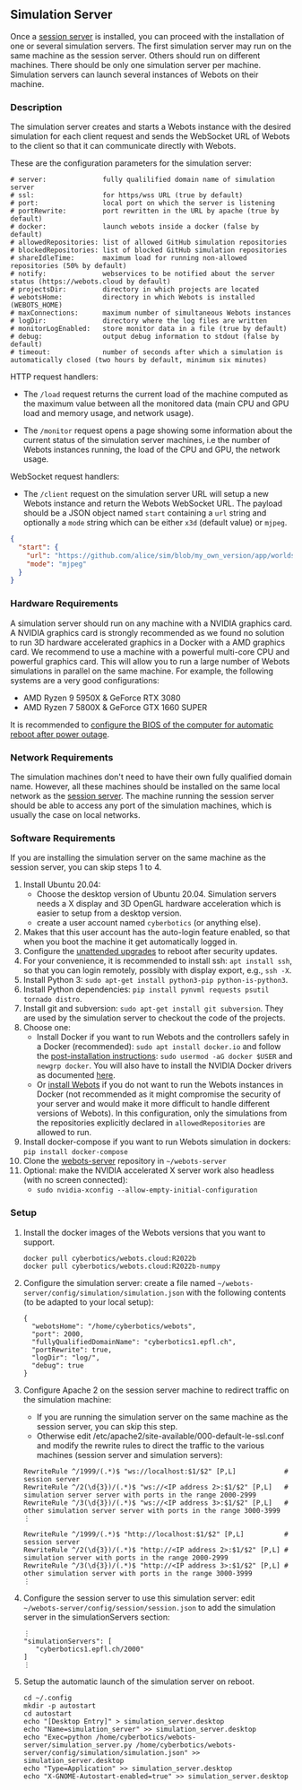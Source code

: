 ## Simulation Server

Once a [session server](session-server.md) is installed, you can proceed with the installation of one or several simulation servers.
The first simulation server may run on the same machine as the session server.
Others should run on different machines.
There should be only one simulation server per machine.
Simulation servers can launch several instances of Webots on their machine.

### Description

The simulation server creates and starts a Webots instance with the desired simulation for each client request and sends the WebSocket URL of Webots to the client so that it can communicate directly with Webots.

These are the configuration parameters for the simulation server:
```
# server:              fully qualilified domain name of simulation server
# ssl:                 for https/wss URL (true by default)
# port:                local port on which the server is listening
# portRewrite:         port rewritten in the URL by apache (true by default)
# docker:              launch webots inside a docker (false by default)
# allowedRepositories: list of allowed GitHub simulation repositories
# blockedRepositories: list of blocked GitHub simulation repositories
# shareIdleTime:       maximum load for running non-allowed repositories (50% by default)
# notify:              webservices to be notified about the server status (https://webots.cloud by default)
# projectsDir:         directory in which projects are located
# webotsHome:          directory in which Webots is installed (WEBOTS_HOME)
# maxConnections:      maximum number of simultaneous Webots instances
# logDir:              directory where the log files are written
# monitorLogEnabled:   store monitor data in a file (true by default)
# debug:               output debug information to stdout (false by default)
# timeout:             number of seconds after which a simulation is automatically closed (two hours by default, minimum six minutes)
```

HTTP request handlers:
* The `/load` request returns the current load of the machine computed as the maximum value between all the monitored data (main CPU and GPU load and memory usage, and network usage).

* The `/monitor` request opens a page showing some information about the current status of the simulation server machines, i.e the number of Webots instances running, the load of the CPU and GPU, the network usage.

WebSocket request handlers:
* The `/client` request on the simulation server URL will setup a new Webots instance and return the Webots WebSocket URL.
The payload should be a JSON object named `start` containing a `url` string and optionally a `mode` string which can be either `x3d` (default value) or `mjpeg`.
```json
{
  "start": {
    "url": "https://github.com/alice/sim/blob/my_own_version/app/worlds/my_world.wbt",
    "mode": "mjpeg"
  }
}
```

### Hardware Requirements

A simulation server should run on any machine with a NVIDIA graphics card.
A NVIDIA graphics card is strongly recommended as we found no solution to run 3D hardware accelerated graphics in a Docker with a AMD graphics card.
We recommend to use a machine with a powerful multi-core CPU and powerful graphics card.
This will allow you to run a large number of Webots simulations in parallel on the same machine.
For example, the following systems are a very good configurations:
- AMD Ryzen 9 5950X & GeForce RTX 3080
- AMD Ryzen 7 5800X & GeForce GTX 1660 SUPER

It is recommended to [configure the BIOS of the computer for automatic reboot after power outage](session-server.md#hardware-requirements).

### Network Requirements

The simulation machines don't need to have their own fully qualified domain name.
However, all these machines should be installed on the same local network as the [session server](session-server.md).
The machine running the session server should be able to access any port of the simulation machines, which is usually the case on local networks.

### Software Requirements

If you are installing the simulation server on the same machine as the session server, you can skip steps 1 to 4.

1. Install Ubuntu 20.04:
    - Choose the desktop version of Ubuntu 20.04. Simulation servers needs a X display and 3D OpenGL hardware acceleration which is easier to setup from a desktop version.
    - create a user account named `cyberbotics` (or anything else).
2. Makes that this user account has the auto-login feature enabled, so that when you boot the machine it get automatically logged in.
3. Configure the [unattended upgrades](https://www.linuxbabe.com/ubuntu/automatic-security-update-unattended-upgrades-ubuntu) to reboot after security updates.
4. For your convenience, it is recommended to install ssh: `apt install ssh`, so that you can login remotely, possibly with display export, e.g., `ssh -X`.
5. Install Python 3: `sudo apt-get install python3-pip python-is-python3`.
6. Install Python dependencies: `pip install pynvml requests psutil tornado distro`.
7. Install git and subversion: `sudo apt-get install git subversion`. They are used by the simulation server to checkout the code of the projects.
8. Choose one:
    - Install Docker if you want to run Webots and the controllers safely in a Docker (recommended): `sudo apt install docker.io` and follow the [post-installation instructions](https://docs.docker.com/engine/install/linux-postinstall/): `sudo usermod -aG docker $USER` and `newgrp docker`. You will also have to install the NVIDIA Docker drivers as documented [here](https://docs.nvidia.com/datacenter/cloud-native/container-toolkit/install-guide.html).
    - Or [install Webots](https://github.com/cyberbotics/webots/releases/latest) if you do not want to run the Webots instances in Docker (not recommended as it might compromise the security of your server and would make it more difficult to handle different versions of Webots). In this configuration, only the simulations from the repositories explicitly declared in `allowedRepositories` are allowed to run.
9. Install docker-compose if you want to run Webots simulation in dockers: `pip install docker-compose`
10. Clone the [webots-server](https://github.com/cyberbotics/webots-server) repository in `~/webots-server`
11. Optional: make the NVIDIA accelerated X server work also headless (with no screen connected):
    - `sudo nvidia-xconfig --allow-empty-initial-configuration`

### Setup

1. Install the docker images of the Webots versions that you want to support.

    ```
    docker pull cyberbotics/webots.cloud:R2022b
    docker pull cyberbotics/webots.cloud:R2022b-numpy
    ```
2. Configure the simulation server: create a file named `~/webots-server/config/simulation/simulation.json` with the following contents (to be adapted to your local setup):

    ```
    {
      "webotsHome": "/home/cyberbotics/webots",
      "port": 2000,
      "fullyQualifiedDomainName": "cyberbotics1.epfl.ch",
      "portRewrite": true,
      "logDir": "log/",
      "debug": true
    }
    ```
3. Configure Apache 2 on the session server machine to redirect traffic on the simulation machine:
    - If you are running the simulation server on the same machine as the session server, you can skip this step.
    - Otherwise edit /etc/apache2/site-available/000-default-le-ssl.conf and modify the rewrite rules to direct the traffic to the various machines (session server and simulation servers):

    ```
    RewriteRule ^/1999/(.*)$ "ws://localhost:$1/$2" [P,L]            # session server
    RewriteRule ^/2(\d{3})/(.*)$ "ws://<IP address 2>:$1/$2" [P,L]   # simulation server server with ports in the range 2000-2999
    RewriteRule ^/3(\d{3})/(.*)$ "ws://<IP address 3>:$1/$2" [P,L]   # other simulation server server with ports in the range 3000-3999
    ⋮

    RewriteRule ^/1999/(.*)$ "http://localhost:$1/$2" [P,L]          # session server
    RewriteRule ^/2(\d{3})/(.*)$ "http://<IP address 2>:$1/$2" [P,L] # simulation server with ports in the range 2000-2999
    RewriteRule ^/3(\d{3})/(.*)$ "http://<IP address 3>:$1/$2" [P,L] # other simulation server with ports in the range 3000-3999
    ⋮
    ```

4. Configure the session server to use this simulation server: edit `~/webots-server/config/session/session.json` to add the simulation server in the simulationServers section:

    ```
    ⋮
    "simulationServers": [
       "cyberbotics1.epfl.ch/2000"
    ]
    ⋮
    ```

5. Setup the automatic launch of the simulation server on reboot.

    ```
    cd ~/.config
    mkdir -p autostart
    cd autostart
    echo "[Desktop Entry]" > simulation_server.desktop
    echo "Name=simulation_server" >> simulation_server.desktop
    echo "Exec=python /home/cyberbotics/webots-server/simulation_server.py /home/cyberbotics/webots-server/config/simulation/simulation.json" >> simulation_server.desktop
    echo "Type=Application" >> simulation_server.desktop
    echo "X-GNOME-Autostart-enabled=true" >> simulation_server.desktop
    ```

